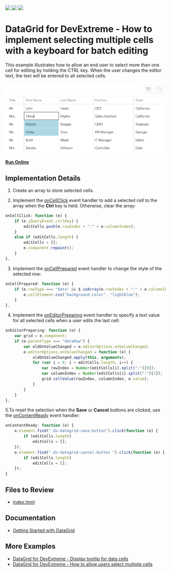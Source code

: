 <!-- default badges list -->
![](https://img.shields.io/endpoint?url=https://codecentral.devexpress.com/api/v1/VersionRange/128583166/15.2.7%2B)
[![](https://img.shields.io/badge/Open_in_DevExpress_Support_Center-FF7200?style=flat-square&logo=DevExpress&logoColor=white)](https://supportcenter.devexpress.com/ticket/details/T361032)
[![](https://img.shields.io/badge/📖_How_to_use_DevExpress_Examples-e9f6fc?style=flat-square)](https://docs.devexpress.com/GeneralInformation/403183)
<!-- default badges end -->

# DataGrid for DevExtreme - How to implement selecting multiple cells with a keyboard for batch editing 

This example illustrates how to allow an end user to select more than one cell for editing by holding the CTRL key. When the user changes the editor text, the text will be entered to all selected cells.

![DataGrid - multiple cells selected in a batch editing mode](/images/datagrid-select-multiple-cells.png)

<!-- run online -->
**[Run Online](https://codecentral.devexpress.com/t361032/)**
<!-- run online end -->

## Implementation Details

1. Create an array to store selected cells.

2. Implement the [onCellClick](https://js.devexpress.com/Documentation/ApiReference/UI_Components/dxDataGrid/Configuration/#onCellClick) event handler to add a selected cell to the array when the **Ctrl** key is held. Otherwise, clear the array:

```js
onCellClick: function (e) {
    if (e.jQueryEvent.ctrlKey) {
        editCells.push(e.rowIndex + ":" + e.columnIndex);
    }
    else if (editCells.length) {
        editCells = [];
        e.component.repaint();
    }
},

```

3. Implement the [onCellPrepared](https://js.devexpress.com/Documentation/ApiReference/UI_Components/dxDataGrid/Configuration/#onCellPrepared) event handler to change the style of the selected row:

```js
onCellPrepared: function (e) {
    if (e.rowType === "data" && $.inArray(e.rowIndex + ":" + e.columnIndex, editCells) >= 0) {
        e.cellElement.css("background-color", "lightblue");
    }
},

```

4. Implement the [onEditorPreparing](https://js.devexpress.com/Documentation/ApiReference/UI_Components/dxDataGrid/Configuration/#onEditorPreparing) event handler to specify a text value for all selected cells when a user edits the last cell:


```js
onEditorPreparing: function (e) {
    var grid = e.component;
    if (e.parentType === "dataRow") {
        var oldOnValueChanged = e.editorOptions.onValueChanged;
        e.editorOptions.onValueChanged = function (e) {
            oldOnValueChanged.apply(this, arguments);
            for (var i = 0; i < editCells.length; i++) {
                var rowIndex = Number(editCells[i].split(":")[0]);
                var columnIndex = Number(editCells[i].split(":")[1]);
                grid.cellValue(rowIndex, columnIndex, e.value);
            }
        }
    }
},

```

5.To reset the selection when the **Save** or **Cancel** buttons are clicked, use the [onContentReady](https://js.devexpress.com/Documentation/ApiReference/UI_Components/dxDataGrid/Configuration/#onContentReady) event handler:


```js
onContentReady: function (e) {
    e.element.find(".dx-datagrid-save-button").click(function (e) {
        if (editCells.length)
            editCells = [];
    });
    e.element.find(".dx-datagrid-cancel-button ").click(function (e) {
        if (editCells.length)
            editCells = [];
    });
}
```

## Files to Review

- [index.html](jQuery/Index.html)

## Documentation

- [Getting Started with DataGrid](https://js.devexpress.com/Documentation/Guide/UI_Components/DataGrid/Getting_Started_with_DataGrid/)

## More Examples

- [DataGrid for DevExtreme - Display tooltip for data cells](https://github.com/DevExpress-Examples/devextreme-datagrid-display-tooltip-for-data-cells)
- [DataGrid for DevExtreme - How to allow users select multiple cells](https://github.com/DevExpress-Examples/devextreme-datagrid-multiple-cell-selection)